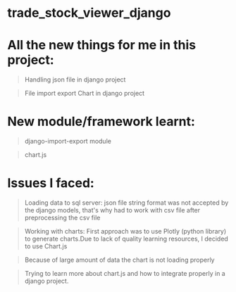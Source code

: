 # trade_stock_viewer_django

# All the new things for me in this project:
  > Handling json file in django project

  > File import export Chart in django project

# New module/framework learnt:
> django-import-export module
 
> chart.js

# Issues I faced:
> Loading data to sql server: json file string format was not accepted by the django models, that's why had to work with csv file after preprocessing the csv file
 
> Working with charts: First approach was to use Plotly (python library) to generate charts.Due to lack of quality learning resources, I decided to use Chart.js

> Because of large amount of data the chart is not loading properly

> Trying to learn more about chart.js and how to integrate properly in a django project.
